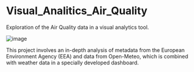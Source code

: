 # Visual_Analitics_Air_Quality
Exploration of the Air Quality data in a visual analytics tool.

![image](https://github.com/AniytaK/Visual_Analitics_Air_Quality/assets/123827528/4fa1f195-50cc-44fa-bc14-153f381cdb88)

This project involves an in-depth analysis of metadata from the European Environment Agency (EEA) and data from Open-Meteo, which is combined with weather data in a specially developed dashboard. 
